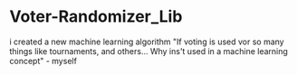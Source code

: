 # Voter-Randomizer_Lib
i created a new machine learning algorithm
"If voting is used vor so many things like tournaments, and others... Why ins't used in a machine learning concept" - myself

